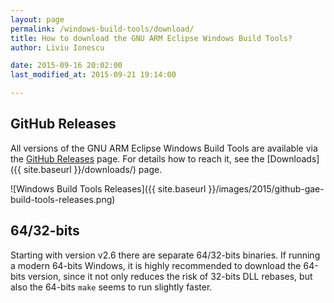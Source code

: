 ```yaml
---
layout: page
permalink: /windows-build-tools/download/
title: How to download the GNU ARM Eclipse Windows Build Tools?
author: Liviu Ionescu

date: 2015-09-16 20:02:00
last_modified_at: 2015-09-21 19:14:00

---
```


## GitHub Releases

All versions of the GNU ARM Eclipse Windows Build Tools are available via the [GitHub Releases](https://github.com/gnuarmeclipse/windows-build-tools/releases) page. For details how to reach it, see the [Downloads]({{ site.baseurl }}/downloads/) page.

![Windows Build Tools Releases]({{ site.baseurl }}/images/2015/github-gae-build-tools-releases.png)

## 64/32-bits

Starting with version v2.6 there are separate 64/32-bits binaries. If running a modern 64-bits Windows, it is highly recommended to download the 64-bits version, since it not only reduces the risk of 32-bits DLL rebases, but also the 64-bits `make` seems to run slightly faster.
